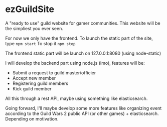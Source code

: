 ezGuildSite
===========

A "ready to use" guild website for gamer communities. This website will be the simpliest you ever seen.

For now we only have the frontend. To launch the static part of the site, type `npm start`
To stop it `npm stop`
  
The frontend static part will be launch on 127.0.0.1:8080 (using node-static)

I will develop the backend part using node.js (imo), features will be:
- Submit a request to guild master/officier
- Accept new member
- Registering guild members
- Kick guild member

All this through a rest API, maybe using something like elasticsearch.

Going forward, I'll maybe develop some more features like organizing event according to the Guild Wars 2 public API (or other games) + elasticsearch. Depending on motivation.
